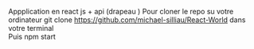 Appplication en react js + api (drapeau ) 
Pour cloner le repo su votre ordinateur git clone https://github.com/michael-silliau/React-World dans votre terminal  
Puis npm start 

